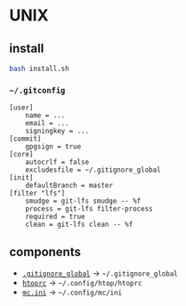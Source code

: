 # UNIX

## install

```bash
bash install.sh
```

### `~/.gitconfig`

```
[user]
	name = ...
	email = ...
	signingkey = ...
[commit]
	gpgsign = true
[core]
	autocrlf = false
	excludesfile = ~/.gitignore_global
[init]
	defaultBranch = master
[filter "lfs"]
	smudge = git-lfs smudge -- %f
	process = git-lfs filter-process
	required = true
	clean = git-lfs clean -- %f
```

## components

- [`.gitignore_global`](.gitignore_global) -> `~/.gitignore_global`
- [`htoprc`](htoprc) -> `~/.config/htop/htoprc`
- [`mc.ini`](mc.ini) -> `~/.config/mc/ini`
